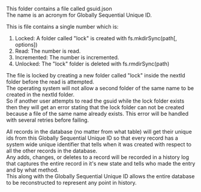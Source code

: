 This folder contains a file called gsuid.json  
The name is an acronym for Globally Sequential Unique ID.  

This is file contains a single number which is:  
1. Locked: A folder called "lock" is created with fs.mkdirSync(path[, options])  
2. Read: The number is read.  
3. Incremented: The number is incremented.  
4. Unlocked: The "lock" folder is deleted with fs.rmdirSync(path)  

The file is locked by creating a new folder called "lock" inside the nextId folder before the read is attempted.  
The operating system will not allow a second folder of the same name to be created in the nextId folder.  
So if another user attempts to read the gsuid while the lock folder exists then they will get an error stating that the lock folder can not be created because a file of the same name already exists. This error will be handled with several retries before failing.  

All records in the database (no matter from what table) will get their unique ids from this Globally Sequential Unique ID so that every record has a system wide unique identifier that tells when it was created with respect to all the other records in the database.  
Any adds, changes, or deletes to a record will be recorded in a history log that captures the entire record in it's new state and tells who made the entry and by what method.  
This along with the Globally Sequential Unique ID allows the entire database to be reconstructed to represent any point in history.  
